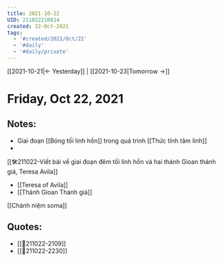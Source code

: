 ```yaml
---
title: 2021-10-22
UID: 211022210814
created: 22-Oct-2021
tags:
  - '#created/2021/Oct/22'
  - '#daily'
  - '#daily/private'
---
```

[[2021-10-21|<- Yesterday]] | [[2021-10-23|Tomorrow ->]]
# Friday, Oct 22, 2021

## Notes:
- Giai đoạn [[Bóng tối linh hồn]] trong quá trình [[Thức tỉnh tâm linh]]
- 
[[🛠️211022-Viết bài về giai đoạn đêm tối linh hồn và hai thánh Gioan thánh giá, Teresa Avila]]
- [[Teresa of Avila]]
- [[Thánh Gioan Thánh giá]]

[[Chánh niệm soma]]

## Quotes:
- [[💬211022-2109]]
- [[💬211022-2230]]